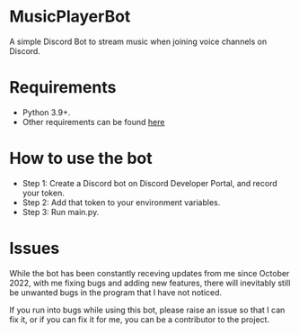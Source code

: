 # MusicPlayerBot
 A simple Discord Bot to stream music when joining voice channels on Discord.

 # Requirements
 
- Python 3.9+.
- Other requirements can be found [here](requirements.txt)

 # How to use the bot

 - Step 1: Create a Discord bot on Discord Developer Portal, and record your token.
 - Step 2: Add that token to your environment variables.
 - Step 3: Run main.py.

 # Issues

 While the bot has been constantly receving updates from me since October 2022, with me fixing bugs and adding new features, there will inevitably still be unwanted bugs in the program that I have not noticed.
 
 If you run into bugs while using this bot, please raise an issue so that I can fix it, or if you can fix it for me, you can be a contributor to the project.
